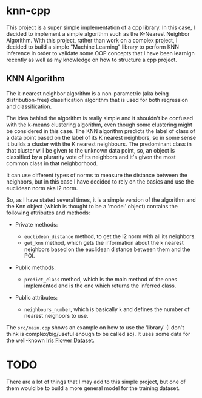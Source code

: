 # knn-cpp

This project is a super simple implementation of a cpp library. In this case, I decided to implement a simple algorithm such as the K-Nearest Neighbor Algorithm. With this project, rather than work on a complex project, I decided to build a simple "Machine Learning" library to perform KNN inference in order to validate some OOP concepts that I have been learnign recently as well as my knowledge on how to structure a cpp project. 

## KNN Algorithm
The k-nearest neighbor algorithm is a non-parametric (aka being distribution-free) classification algorithm that is used for both regression and classification. 

The idea behind the algorithm is really simple and it shouldn't be confused with the k-means clustering algorithm, even though some clustering might be considered in this case. The KNN algorithm predicts the label of class of a data point based on the label of its K nearest neighbors, so in some sense it builds a cluster with the K nearest neighbours. The predominant class in that cluster will be given to the unknown data point, so, an object is classified by a plurarity vote of its neighbors and it's given the most common class in that neighborhood. 

It can use different types of norms to measure the distance between the neighbors, but in this case I have decided to rely on the basics and use the euclidean norm aka l2 norm. 

So, as I have stated several times, it is a simple version of the algorithm and the Knn object (which is thought to be a 'model' object) contains the following attributes and methods:

- Private methods:
	- `euclidean_distance` method, to get the l2 norm with all its neighbors. 
	- `get_knn` method, which gets the information about the k nearest neighbors based on the euclidean distance between them and the POI.

- Public methods:
	- `predict_class` method, which is the main method of the ones implemented and is the one which returns the inferred class.

- Public attributes: 
	- `neighbours_number`, which is basically `k` and defines the number of nearest neighbors to use.

The `src/main.cpp` shows an example on how to use the 'library' (I don't think is complex/big/useful enough to be called so). It uses some data for the well-known [Iris Flower Dataset](https://en.wikipedia.org/wiki/Iris_flower_data_set). 

# TODO
There are a lot of things that I may add to this simple project, but one of them would be to build a more general model for the training dataset. 

